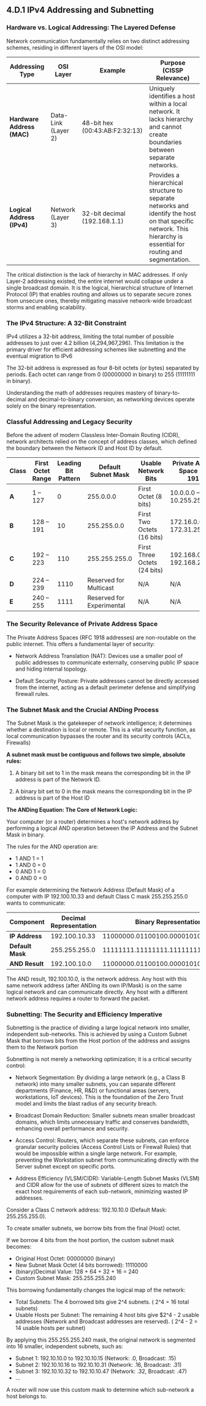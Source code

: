 ## 4.D.1 IPv4 Addressing and Subnetting ##

### Hardware vs. Logical Addressing: The Layered Defense ###

Network communication fundamentally relies on two distinct addressing schemes, residing in different layers of the OSI model:

| Addressing Type            | OSI Layer               | Example                   | Purpose (CISSP Relevance)                                                                                          |
|-----------------------------|--------------------------|----------------------------|--------------------------------------------------------------------------------------------------------------------|
| **Hardware Address (MAC)**  | Data-Link (Layer 2)      | 48-bit hex (00:43:AB:F2:32:13) | Uniquely identifies a host within a local network. It lacks hierarchy and cannot create boundaries between separate networks. |
| **Logical Address (IPv4)**  | Network (Layer 3)        | 32-bit decimal (192.168.1.1)   | Provides a hierarchical structure to separate networks and identify the host on that specific network. This hierarchy is essential for routing and segmentation. |

The critical distinction is the lack of hierarchy in MAC addresses. If only Layer-2 addressing existed, the entire internet would collapse under a single broadcast domain. 
It is the logical, hierarchical structure of Internet Protocol (IP) that enables routing and allows us to separate secure zones from unsecure ones, thereby mitigating massive network-wide broadcast storms and enabling scalability.

### The IPv4 Structure: A 32-Bit Constraint ###

IPv4 utilizes a 32-bit address, limiting the total number of possible addresses to just over 4.2 billion (4,294,967,296). This limitation is the primary driver for efficient addressing schemes like subnetting and the eventual migration to IPv6

The 32-bit address is expressed as four 8-bit octets (or bytes) separated by periods. Each octet can range from 0 (00000000 in binary) to 255 (11111111 in binary).

Understanding the math of addresses requires mastery of binary-to-decimal and decimal-to-binary conversion, as networking devices operate solely on the binary representation.

### Classful Addressing and Legacy Security ###

Before the advent of modern Classless Inter-Domain Routing (CIDR), network architects relied on the concept of address classes, which defined the boundary between the Network ID and Host ID by default.

| Class | First Octet Range | Leading Bit Pattern | Default Subnet Mask | Usable Network Bits           | Private Address Space (RFC 1918)              |
|--------|-------------------|---------------------|---------------------|--------------------------------|----------------------------------------------|
| **A**  | 1 – 127           | 0                  | 255.0.0.0           | First Octet (8 bits)           | 10.0.0.0 – 10.255.255.255                    |
| **B**  | 128 – 191         | 10                 | 255.255.0.0         | First Two Octets (16 bits)     | 172.16.0.0 – 172.31.255.255                  |
| **C**  | 192 – 223         | 110                | 255.255.255.0       | First Three Octets (24 bits)   | 192.168.0.0 – 192.168.255.255                |
| **D**  | 224 – 239         | 1110               | Reserved for Multicast | N/A                         | N/A                                          |
| **E**  | 240 – 255         | 1111               | Reserved for Experimental | N/A                      | N/A                                          |

### The Security Relevance of Private Address Space ###

The Private Address Spaces (RFC 1918 addresses) are non-routable on the public internet. This offers a fundamental layer of security:

- Network Address Translation (NAT): Devices use a smaller pool of public addresses to communicate externally, conserving public IP space and hiding internal topology.

- Default Security Posture: Private addresses cannot be directly accessed from the internet, acting as a default perimeter defense and simplifying firewall rules.

### The Subnet Mask and the Crucial ANDing Process ###

The Subnet Mask is the gatekeeper of network intelligence; it determines whether a destination is local or remote. This is a vital security function, as local communication bypasses the router and its security controls (ACLs, Firewalls)

**A subnet mask must be contiguous  and follows two simple, absolute rules:**

1. A binary bit set to 1 in the mask means the corresponding bit in the IP address is part of the Network ID.

2. A binary bit set to 0 in the mask means the corresponding bit in the IP address is part of the Host ID

**The ANDing Equation: The Core of Network Logic:**

Your computer (or a router) determines a host's network address by performing a logical AND operation between the IP Address and the Subnet Mask in binary.


The rules for the AND operation are:

- 1 AND 1 = 1 
- 1 AND 0 = 0 
- 0 AND 1 = 0 
- 0 AND 0 = 0

For example determining the Network Address (Default Mask) of a computer with IP 192.100.10.33 and default Class C mask 255.255.255.0 wants to communicate:

| Component        | Decimal Representation | Binary Representation                    |
|------------------|------------------------|-------------------------------------------|
| **IP Address**   | 192.100.10.33          | 11000000.01100100.00001010.00100001       |
| **Default Mask** | 255.255.255.0          | 11111111.11111111.11111111.00000000       |
| **AND Result**   | 192.100.10.0           | 11000000.01100100.00001010.00000000       |

The AND result, 192.100.10.0, is the network address. Any host with this same network address (after ANDing its own IP/Mask) is on the same logical network and can communicate directly. Any host with a different network address requires a router to forward the packet.

### Subnetting: The Security and Efficiency Imperative ###

Subnetting is the practice of dividing a large logical network into smaller, independent sub-networks. This is achieved by using a Custom Subnet Mask that borrows bits from the Host portion of the address and assigns them to the Network portion

Subnetting is not merely a networking optimization; it is a critical security control:

- Network Segmentation: By dividing a large network (e.g., a Class B network) into many smaller subnets, you can separate different departments (Finance, HR, R&D) or functional areas (servers, workstations, IoT devices). This is the foundation of the Zero Trust model and limits the blast radius of any security breach.

- Broadcast Domain Reduction: Smaller subnets mean smaller broadcast domains, which limits unnecessary traffic and conserves bandwidth, enhancing overall performance and security.

- Access Control: Routers, which separate these subnets, can enforce granular security policies (Access Control Lists or Firewall Rules) that would be impossible within a single large network. For example, preventing the Workstation subnet from communicating directly with the Server subnet except on specific ports.

- Address Efficiency (VLSM/CIDR): Variable-Length Subnet Masks (VLSM) and CIDR allow for the use of subnets of different sizes to match the exact host requirements of each sub-network, minimizing wasted IP addresses.

Consider a Class C network address: 192.10.10.0 (Default Mask: 255.255.255.0). 

To create smaller subnets, we borrow bits from the final (Host) octet.

If we borrow 4 bits from the host portion, the custom subnet mask becomes:

- Original Host Octet: 00000000 (binary)
- New Subnet Mask Octet (4 bits borrowed): 11110000
- (binary)Decimal Value: 128 + 64 + 32 + 16 = 240
- Custom Subnet Mask: 255.255.255.240

This borrowing fundamentally changes the logical map of the network:

- Total Subnets: The 4 borrowed bits give 2^4 subnets. ( 2^4 = 16 total subnets) 
- Usable Hosts per Subnet: The remaining 4 host bits give $2^4 - 2 usable addresses (Network and Broadcast addresses are reserved). ( 2^4 - 2 = 14 usable hosts per subnet)

By applying this 255.255.255.240 mask, the original network is segmented into 16 smaller, independent subnets, such as:
- Subnet 1: 192.10.10.0 to 192.10.10.15 (Network: .0, Broadcast: .15) 
- Subnet 2: 192.10.10.16 to 192.10.10.31 (Network: .16, Broadcast: .31)
- Subnet 3: 192.10.10.32 to 192.10.10.47 (Network: .32, Broadcast: .47) 
- ...

A router will now use this custom mask to determine which sub-network a host belongs to.
